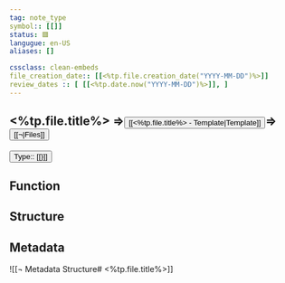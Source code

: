 ```yaml
---
tag: note_type
symbol:: [[]]
status: 🟥
langugue: en-US
aliases: []

cssclass: clean-embeds
file_creation_date:: [[<%tp.file.creation_date("YYYY-MM-DD")%>]]
review_dates :: [ [[<%tp.date.now("YYYY-MM-DD")%>]], ]
---
```

## <%tp.file.title%> =><button class="date_button_today">[[<%tp.file.title%> - Template|Template]] </button>=><button class="date_button_today">[[¬|Files]] </button>

<button class="date_button_today"> Type:: [[}]] </button>

## Function


## Structure


## Metadata
![[¬ Metadata Structure# <%tp.file.title%>]]

